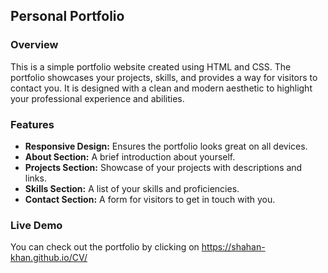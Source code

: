 ## Personal Portfolio

### Overview

This is a simple portfolio website created using HTML and CSS. The portfolio showcases your projects, skills, and provides a way for visitors to contact you. It is designed with a clean and modern aesthetic to highlight your professional experience and abilities.

### Features

- **Responsive Design:** Ensures the portfolio looks great on all devices.
- **About Section:** A brief introduction about yourself.
- **Projects Section:** Showcase of your projects with descriptions and links.
- **Skills Section:** A list of your skills and proficiencies.
- **Contact Section:** A form for visitors to get in touch with you.
  
### Live Demo
You can check out the portfolio by clicking on https://shahan-khan.github.io/CV/
